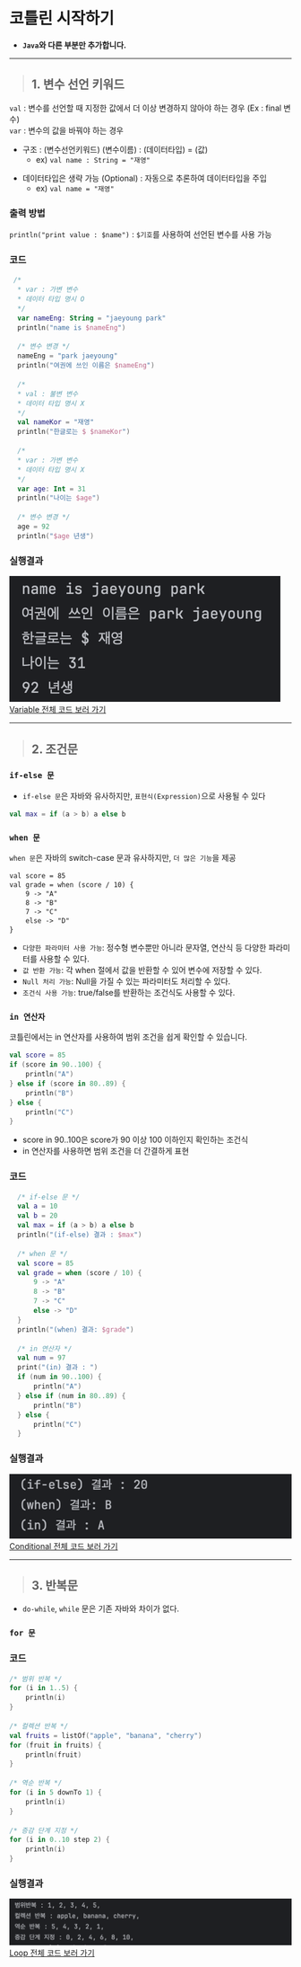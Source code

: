 # 코틀린 시작하기
  - **`Java`와 다른 부분만 추가합니다.**
***



>## 1. 변수 선언 키워드
`val` : 변수를 선언할 때 지정한 값에서 더 이상 변경하지 않아야 하는 경우 (Ex : final 변수)
<br>`var` : 변수의 값을 바꿔야 하는 경우

- 구조 : (변수선언키워드) (변수이름) : (데이터타입) = (값)
  - ex) `val name : String = "재영"`


* 데이터타입은 생략 가능 (Optional) : 자동으로 추론하여 데이터타입을 주입
  * ex) `val name = "재영"` 

### 출력 방법
`println("print value : $name")` : `$기호`를 사용하여 선언된 변수를 사용 가능

### 코드
```Kotlin
 /*
  * var : 가변 변수
  * 데이터 타입 명시 O
  */
  var nameEng: String = "jaeyoung park"
  println("name is $nameEng")

  /* 변수 변경 */
  nameEng = "park jaeyoung"
  println("여권에 쓰인 이름은 $nameEng")

  /*
  * val : 불변 변수
  * 데이터 타입 명시 X
  */
  val nameKor = "재영"
  println("한글로는 $ $nameKor")

  /*
  * var : 가변 변수
  * 데이터 타입 명시 X
  */
  var age: Int = 31
  println("나이는 $age")

  /* 변수 변경 */
  age = 92
  println("$age 년생")

```

### 실행결과
![variable.png](snapshot/variable.png)
<br>
[Variable 전체 코드 보러 가기](src/main/kotlin/sample/VariableSample.kt)
***
> ## 2. 조건문

### `if-else 문`
- `if-else 문`은 자바와 유사하지만, `표현식(Expression)`으로 사용될 수 있다

```kotlin
val max = if (a > b) a else b
```

### `when 문`
`when 문`은 자바의 switch-case 문과 유사하지만, `더 많은 기능`을 제공
```
val score = 85
val grade = when (score / 10) {
    9 -> "A"
    8 -> "B"
    7 -> "C"
    else -> "D"
}
```

- `다양한 파라미터 사용 가능`: 정수형 변수뿐만 아니라 문자열, 연산식 등 다양한 파라미터를 사용할 수 있다.
- `값 반환 가능`: 각 when 절에서 값을 반환할 수 있어 변수에 저장할 수 있다.
- `Null 처리 가능`: Null을 가질 수 있는 파라미터도 처리할 수 있다.
- `조건식 사용 가능`: true/false를 반환하는 조건식도 사용할 수 있다.

### `in 연산자`
   코틀린에서는 in 연산자를 사용하여 범위 조건을 쉽게 확인할 수 있습니다.
```kotlin
val score = 85
if (score in 90..100) {
    println("A")
} else if (score in 80..89) {
    println("B")
} else {
    println("C")
}

```
- score in 90..100은 score가 90 이상 100 이하인지 확인하는 조건식
- in 연산자를 사용하면 범위 조건을 더 간결하게 표현
### 코드
```kotlin
  /* if-else 문 */
  val a = 10
  val b = 20
  val max = if (a > b) a else b
  println("(if-else) 결과 : $max")

  /* when 문 */
  val score = 85
  val grade = when (score / 10) {
      9 -> "A"
      8 -> "B"
      7 -> "C"
      else -> "D"
  }
  println("(when) 결과: $grade")

  /* in 연산자 */
  val num = 97
  print("(in) 결과 : ")
  if (num in 90..100) {
      println("A")
  } else if (num in 80..89) {
      println("B")
  } else {
      println("C")
  }
```
### 실행결과
![conditional.png](snapshot/conditional.png)
<br>
[Conditional 전체 코드 보러 가기](src/main/kotlin/sample/ConditionalSample.kt)
***
> ## 3. 반복문
 - `do-while`, `while` 문은 기존 자바와 차이가 없다.
### `for 문`
### 코드
```kotlin
/* 범위 반복 */
for (i in 1..5) {
    println(i)
}

/* 컬렉션 반복 */ 
val fruits = listOf("apple", "banana", "cherry")
for (fruit in fruits) {
    println(fruit)
}

/* 역순 반복 */ 
for (i in 5 downTo 1) {
    println(i)
}

/* 증감 단계 지정 */ 
for (i in 0..10 step 2) {
    println(i)
}
```

### 실행결과 
![loop.png](snapshot/loop.png)
<br>
[Loop 전체 코드 보러 가기](src/main/kotlin/sample/LoopSample.kt)